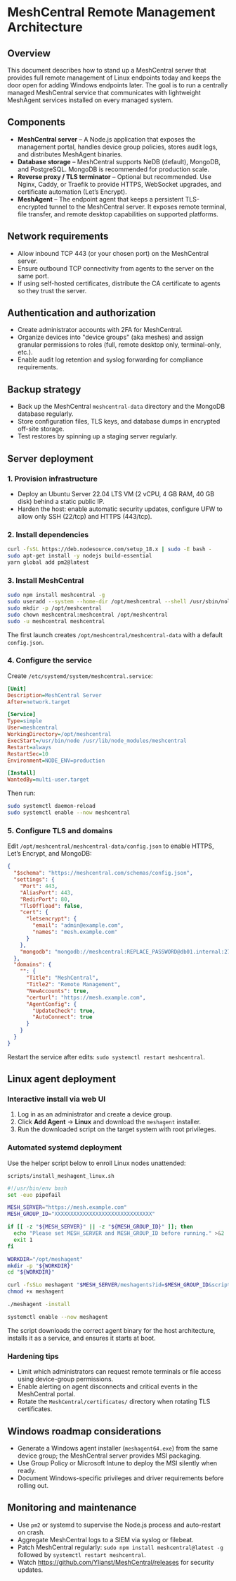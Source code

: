 # MeshCentral Remote Management Architecture

## Overview
This document describes how to stand up a MeshCentral server that provides full remote management of Linux endpoints today and keeps the door open for adding Windows endpoints later. The goal is to run a centrally managed MeshCentral service that communicates with lightweight MeshAgent services installed on every managed system.


## Components
- **MeshCentral server** – A Node.js application that exposes the management portal, handles device group policies, stores audit logs, and distributes MeshAgent binaries.
- **Database storage** – MeshCentral supports NeDB (default), MongoDB, and PostgreSQL. MongoDB is recommended for production scale.
- **Reverse proxy / TLS terminator** – Optional but recommended. Use Nginx, Caddy, or Traefik to provide HTTPS, WebSocket upgrades, and certificate automation (Let’s Encrypt).
- **MeshAgent** – The endpoint agent that keeps a persistent TLS-encrypted tunnel to the MeshCentral server. It exposes remote terminal, file transfer, and remote desktop capabilities on supported platforms.

## Network requirements
- Allow inbound TCP 443 (or your chosen port) on the MeshCentral server.
- Ensure outbound TCP connectivity from agents to the server on the same port.
- If using self-hosted certificates, distribute the CA certificate to agents so they trust the server.

## Authentication and authorization
- Create administrator accounts with 2FA for MeshCentral.
- Organize devices into "device groups" (aka meshes) and assign granular permissions to roles (full, remote desktop only, terminal-only, etc.).
- Enable audit log retention and syslog forwarding for compliance requirements.

## Backup strategy
- Back up the MeshCentral `meshcentral-data` directory and the MongoDB database regularly.
- Store configuration files, TLS keys, and database dumps in encrypted off-site storage.
- Test restores by spinning up a staging server regularly.

## Server deployment

### 1. Provision infrastructure
- Deploy an Ubuntu Server 22.04 LTS VM (2 vCPU, 4 GB RAM, 40 GB disk) behind a static public IP.
- Harden the host: enable automatic security updates, configure UFW to allow only SSH (22/tcp) and HTTPS (443/tcp).

### 2. Install dependencies
```bash
curl -fsSL https://deb.nodesource.com/setup_18.x | sudo -E bash -
sudo apt-get install -y nodejs build-essential
yarn global add pm2@latest
```

### 3. Install MeshCentral
```bash
sudo npm install meshcentral -g
sudo useradd --system --home-dir /opt/meshcentral --shell /usr/sbin/nologin meshcentral
sudo mkdir -p /opt/meshcentral
sudo chown meshcentral:meshcentral /opt/meshcentral
sudo -u meshcentral meshcentral
```
The first launch creates `/opt/meshcentral/meshcentral-data` with a default `config.json`.

### 4. Configure the service
Create `/etc/systemd/system/meshcentral.service`:
```ini
[Unit]
Description=MeshCentral Server
After=network.target

[Service]
Type=simple
User=meshcentral
WorkingDirectory=/opt/meshcentral
ExecStart=/usr/bin/node /usr/lib/node_modules/meshcentral
Restart=always
RestartSec=10
Environment=NODE_ENV=production

[Install]
WantedBy=multi-user.target
```
Then run:
```bash
sudo systemctl daemon-reload
sudo systemctl enable --now meshcentral
```

### 5. Configure TLS and domains
Edit `/opt/meshcentral/meshcentral-data/config.json` to enable HTTPS, Let’s Encrypt, and MongoDB:
```json
{
  "$schema": "https://meshcentral.com/schemas/config.json",
  "settings": {
    "Port": 443,
    "AliasPort": 443,
    "RedirPort": 80,
    "TlsOffload": false,
    "cert": {
      "letsencrypt": {
        "email": "admin@example.com",
        "names": "mesh.example.com"
      }
    },
    "mongodb": "mongodb://meshcentral:REPLACE_PASSWORD@db01.internal:27017/meshcentral"
  },
  "domains": {
    "": {
      "Title": "MeshCentral",
      "Title2": "Remote Management",
      "NewAccounts": true,
      "certurl": "https://mesh.example.com",
      "AgentConfig": {
        "UpdateCheck": true,
        "AutoConnect": true
      }
    }
  }
}
```
Restart the service after edits: `sudo systemctl restart meshcentral`.

## Linux agent deployment

### Interactive install via web UI
1. Log in as an administrator and create a device group.
2. Click **Add Agent** → **Linux** and download the `meshagent` installer.
3. Run the downloaded script on the target system with root privileges.

### Automated systemd deployment
Use the helper script below to enroll Linux nodes unattended:

`scripts/install_meshagent_linux.sh`
```bash
#!/usr/bin/env bash
set -euo pipefail

MESH_SERVER="https://mesh.example.com"
MESH_GROUP_ID="XXXXXXXXXXXXXXXXXXXXXXXXXXXXXXX"

if [[ -z "${MESH_SERVER}" || -z "${MESH_GROUP_ID}" ]]; then
  echo "Please set MESH_SERVER and MESH_GROUP_ID before running." >&2
  exit 1
fi

WORKDIR="/opt/meshagent"
mkdir -p "${WORKDIR}"
cd "${WORKDIR}"

curl -fsSLo meshagent "$MESH_SERVER/meshagents?id=$MESH_GROUP_ID&script=1"
chmod +x meshagent

./meshagent -install

systemctl enable --now meshagent
```

The script downloads the correct agent binary for the host architecture, installs it as a service, and ensures it starts at boot.

### Hardening tips
- Limit which administrators can request remote terminals or file access using device-group permissions.
- Enable alerting on agent disconnects and critical events in the MeshCentral portal.
- Rotate the `MeshCentral/certificates/` directory when rotating TLS certificates.

## Windows roadmap considerations
- Generate a Windows agent installer (`meshagent64.exe`) from the same device group; the MeshCentral server provides MSI packaging.
- Use Group Policy or Microsoft Intune to deploy the MSI silently when ready.
- Document Windows-specific privileges and driver requirements before rolling out.

## Monitoring and maintenance
- Use `pm2` or systemd to supervise the Node.js process and auto-restart on crash.
- Aggregate MeshCentral logs to a SIEM via syslog or filebeat.
- Patch MeshCentral regularly: `sudo npm install meshcentral@latest -g` followed by `systemctl restart meshcentral`.
- Watch https://github.com/Ylianst/MeshCentral/releases for security updates.

